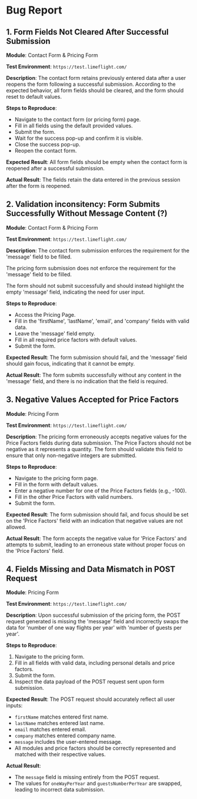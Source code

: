 # Bug Report

## 1. Form Fields Not Cleared After Successful Submission

**Module**: Contact Form & Pricing Form

**Test Environment**: `https://test.limeflight.com/`

**Description**:
The contact form retains previously entered data after a user reopens the form following a successful submission. According to the expected behavior, all form fields should be cleared, and the form should reset to default values.

**Steps to Reproduce**:

- Navigate to the contact form (or pricing form) page.
- Fill in all fields using the default provided values.
- Submit the form.
- Wait for the success pop-up and confirm it is visible.
- Close the success pop-up.
- Reopen the contact form.

**Expected Result**: All form fields should be empty when the contact form is reopened after a successful submission.

**Actual Result**:
The fields retain the data entered in the previous session after the form is reopened.

## 2. Validation inconsitency: Form Submits Successfully Without Message Content (?)

**Module**: Contact Form & Pricing Form

**Test Environment**: `https://test.limeflight.com/`

**Description**:
The contact form submission enforces the requirement for the 'message' field to be filled.

The pricing form submission does not enforce the requirement for the 'message' field to be filled.

The form should not submit successfully and should instead highlight the empty 'message' field, indicating the need for user input.

**Steps to Reproduce**:

- Access the Pricing Page.
- Fill in the 'firstName', 'lastName', 'email', and 'company' fields with valid data.
- Leave the 'message' field empty.
- Fill in all required price factors with default values.
- Submit the form.

**Expected Result**:
The form submission should fail, and the 'message' field should gain focus, indicating that it cannot be empty.

**Actual Result**:
The form submits successfully without any content in the 'message' field, and there is no indication that the field is required.

## 3. Negative Values Accepted for Price Factors

**Module**: Pricing Form

**Test Environment**: `https://test.limeflight.com/`

**Description**:
The pricing form erroneously accepts negative values for the Price Factors fields during data submission. The Price Factors should not be negative as it represents a quantity. The form should validate this field to ensure that only non-negative integers are submitted.

**Steps to Reproduce**:

- Navigate to the pricing form page.
- Fill in the form with default values.
- Enter a negative number for one of the Price Factors fields (e.g., -100).
- Fill in the other Price Factors with valid numbers.
- Submit the form.

**Expected Result**: The form submission should fail, and focus should be set on the 'Price Factors' field with an indication that negative values are not allowed.

**Actual Result**:
The form accepts the negative value for 'Price Factors' and attempts to submit, leading to an erroneous state without proper focus on the 'Price Factors' field.

## 4. Fields Missing and Data Mismatch in POST Request

**Module**: Pricing Form

**Test Environment**: `https://test.limeflight.com/`

**Description**:
Upon successful submission of the pricing form, the POST request generated is missing the 'message' field and incorrectly swaps the data for 'number of one way flights per year' with 'number of guests per year'.

**Steps to Reproduce**:

1. Navigate to the pricing form.
2. Fill in all fields with valid data, including personal details and price factors.
3. Submit the form.
4. Inspect the data payload of the POST request sent upon form submission.

**Expected Result**:
The POST request should accurately reflect all user inputs:

- `firstName` matches entered first name.
- `lastName` matches entered last name.
- `email` matches entered email.
- `company` matches entered company name.
- `message` includes the user-entered message.
- All modules and price factors should be correctly represented and matched with their respective values.

**Actual Result**:

- The `message` field is missing entirely from the POST request.
- The values for `oneWayPerYear` and `guestsNumberPerYear` are swapped, leading to incorrect data submission.
